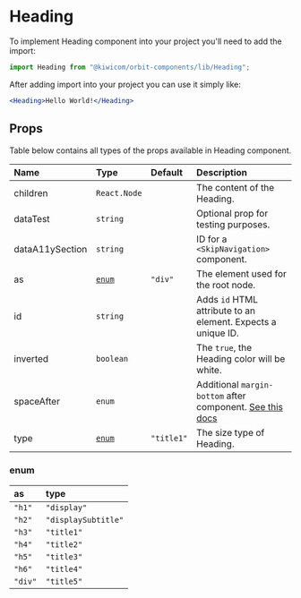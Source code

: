 # Heading
To implement Heading component into your project you'll need to add the import:
```jsx
import Heading from "@kiwicom/orbit-components/lib/Heading";
```
After adding import into your project you can use it simply like:
```jsx
<Heading>Hello World!</Heading>
```
## Props
Table below contains all types of the props available in Heading component.

| Name              | Type                  | Default    | Description                      |
| :---------------- | :---------------------| :--------- | :------------------------------- |
| children          | `React.Node`          |            | The content of the Heading.
| dataTest          | `string`              |            | Optional prop for testing purposes.
| dataA11ySection   | `string`            |            | ID for a `<SkipNavigation>` component. 
| as                | [`enum`](#enum)       | `"div"`    | The element used for the root node.
| id                | `string`              |            | Adds `id` HTML attribute to an element. Expects a unique ID.
| inverted          | `boolean`             |            | The `true`, the Heading color will be white.
| spaceAfter        | `enum`                |            | Additional `margin-bottom` after component. [See this docs](https://github.com/kiwicom/orbit-components/tree/master/src/common/getSpacingToken)
| type              | [`enum`](#enum)       | `"title1"` | The size type of Heading.

### enum

| as      | type                |
| :------ | :------------------ |
| `"h1"`  | `"display"`         |
| `"h2"`  | `"displaySubtitle"` |
| `"h3"`  | `"title1"`          |
| `"h4"`  | `"title2"`          |
| `"h5"`  | `"title3"`          |
| `"h6"`  | `"title4"`          |
| `"div"` | `"title5"`          |
